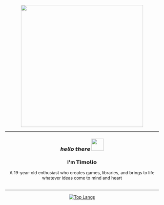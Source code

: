 <div align=center>
  <img src="https://media1.tenor.com/m/U6aScZ5a9uoAAAAC/aurelius467385-sonny-boy.gif" width="400"/>
  <hr>
  <div align=center>
    <h3>𝙝𝙚𝙡𝙡𝙤 𝙩𝙝𝙚𝙧𝙚 <img src="https://github.com/user-attachments/assets/8bc146e0-253d-4e57-88d4-a70a44ca213c" width="40"/></h3>
  </div>
  <h3>I'm 𝗧𝗶𝗺𝗼𝗹𝗶𝗼</h3>
  A 19-year-old enthusiast who creates games, libraries, and brings to life whatever ideas come to mind and heart
  <br><br>
  <hr>
  
  [![Top Langs](https://github-readme-stats.vercel.app/api/top-langs/?username=timolio&show_icons=true&theme=darcula&layout=compact)](https://github.com/anuraghazra/github-readme-stats)
  
</div>

